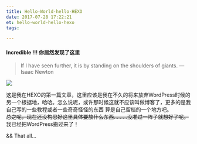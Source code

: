 ```yaml
---
title: Hello-World-hello-HEXO
date: 2017-07-28 17:22:21
et: hello-world-hello-hexo
tags:

---
```

#### Incredible !!!  你居然发现了这里
>If I have seen further, it is by standing on the shoulders of giants.
>—Isaac Newton

![](https://images.gxuann.cn/archives/t1.jpg)


这是我在HEXO的第一篇文章，这里应该是我在不久的将来放弃WordPress时候的另一个根据地，哈哈。怎么说呢，或许那时候这就不应该叫做博客了，更多的是我自己写的一些教程或者一些奇奇怪怪的东西 算是自己留档的一个地方吧。
<br>
~~总之呢，现在还没构思好这里具体要放什么东西………没准过一阵子就想好了呢。~~
<br>
我已经把WordPress搬过来了！
<br>


&&
That all...
